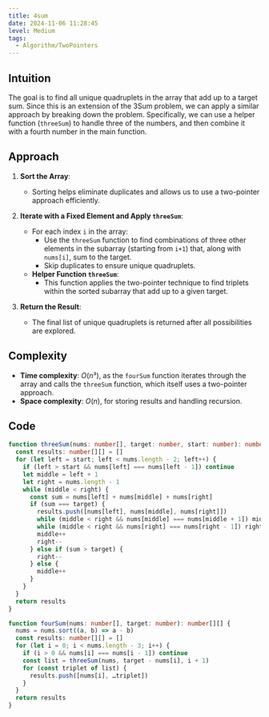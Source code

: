 ```yaml
---
title: 4sum
date: 2024-11-06 11:28:45
level: Medium
tags:  
  - Algorithm/TwoPointers
---
```


## Intuition

The goal is to find all unique quadruplets in the array that add up to a target sum. Since this is an extension of the 3Sum problem, we can apply a similar approach by breaking down the problem. Specifically, we can use a helper function (`threeSum`) to handle three of the numbers, and then combine it with a fourth number in the main function.

## Approach

1. **Sort the Array**:
   - Sorting helps eliminate duplicates and allows us to use a two-pointer approach efficiently.

2. **Iterate with a Fixed Element and Apply `threeSum`**:
   - For each index `i` in the array:
	 - Use the `threeSum` function to find combinations of three other elements in the subarray (starting from `i+1`) that, along with `nums[i]`, sum to the target.
	 - Skip duplicates to ensure unique quadruplets.
   - **Helper Function `threeSum`**:
	 - This function applies the two-pointer technique to find triplets within the sorted subarray that add up to a given target.

3. **Return the Result**:
   - The final list of unique quadruplets is returned after all possibilities are explored.

## Complexity

- **Time complexity**: $O(n³)$, as the `fourSum` function iterates through the array and calls the `threeSum` function, which itself uses a two-pointer approach.
- **Space complexity**: $O(n)$, for storing results and handling recursion.

## Code

```typescript
function threeSum(nums: number[], target: number, start: number): number[][] {
  const results: number[][] = []
  for (let left = start; left < nums.length - 2; left++) {
    if (left > start && nums[left] === nums[left - 1]) continue
    let middle = left + 1
    let right = nums.length - 1
    while (middle < right) {
      const sum = nums[left] + nums[middle] + nums[right]
      if (sum === target) {
        results.push([nums[left], nums[middle], nums[right]])
        while (middle < right && nums[middle] === nums[middle + 1]) middle++
        while (middle < right && nums[right] === nums[right - 1]) right--
        middle++
        right--
      } else if (sum > target) {
        right--
      } else {
        middle++
      }
    }
  }
  return results
}

function fourSum(nums: number[], target: number): number[][] {
  nums = nums.sort((a, b) => a - b)
  const results: number[][] = []
  for (let i = 0; i < nums.length - 3; i++) {
    if (i > 0 && nums[i] === nums[i - 1]) continue
    const list = threeSum(nums, target - nums[i], i + 1)
    for (const triplet of list) {
      results.push([nums[i], …triplet])
    }
  }
  return results
}
```

